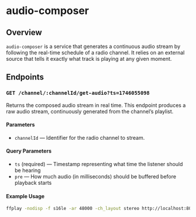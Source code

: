 # audio-composer

## Overview

`audio-composer` is a service that generates a continuous audio stream by following the real-time schedule of a radio
channel. It relies on an external source that tells it exactly what track is playing at any given moment.

## Endpoints

### `GET /channel/:channelId/get-audio?ts=1746055098`

Returns the composed audio stream in real time. This endpoint produces a raw audio stream, continuously generated from
the channel’s playlist.

#### Parameters

- `channelId` — Identifier for the radio channel to stream.

#### Query Parameters

- `ts` (required) — Timestamp representing what time the listener should be hearing
- `pre` — How much audio (in milliseconds) should be buffered before playback starts

#### Example Usage

```bash
ffplay -nodisp -f s16le -ar 48000 -ch_layout stereo http://localhost:8080/channel/501/get-audio?ts=1745780368&pre=5000
```
